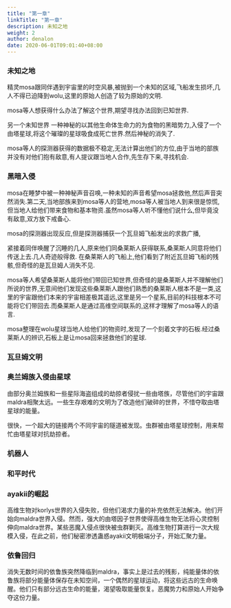```yaml
---
title: "第一章"
linkTitle: "第一章"
description: 未知之地
weight: 2
author: denalon
date: 2020-06-01T09:01:40+08:00
---
```


### 未知之地

精灵mosa跟同伴遇到宇宙里的时空风暴,被抛到一个未知的区域,飞船发生损坏,几人不得已迫降到wolu,这里的原始人创造了较为原始的文明.

mosa等人想获得什么办法了解这个世界,期望寻找办法回到已知世界.

另一个未知世界 一种神秘的以其他生命体生命力的为食物的黑暗势力,入侵了一个由塔星球,将这个璀璨的星球吸食成死亡世界.然后神秘的消失了.

mosa等人的探测器获得的数据极不稳定,无法计算出他们的方位,由于当地的部族并没有对他们抱有敌意,有人提议跟当地人合作,先生存下来,寻找机会.

### 黑暗入侵

mosa在睡梦中被一种神秘声音召唤,一种未知的声音希望mosa拯救他,然后声音突然消失.第二天,当地部族来到mosa等人的营地,mosa等人被当地人到来很是惊慌,但当地人给他们带来食物和基本物资.虽然mosa等人听不懂他们说什么,但毕竟没有敌意,双方放下戒备心.

mosa的探测器出现反应,但是探测器捕获一个瓦旦姆飞船发出的求救广播,

紧接着同伴唤醒了沉睡的几人,原来他们同桑莱斯人获得联系,桑莱斯人同意将他们传送上去.几人奇迹般得救.
在桑莱斯人的飞船上,他们看到了附近瓦旦姆飞船的残骸,但奇怪的是瓦旦姆人消失不见.

mosa等人希望桑莱斯人能将他们带回已知世界,但奇怪的是桑莱斯人并不理解他们所说的世界,无意间他们发现这些桑莱斯人跟他们熟悉的桑莱斯人根本不是一类,这里的宇宙跟他们本来的宇宙相差极其遥远,这里是另一个星系,目前的科技根本不可能将它们带回去.而桑莱斯人是通过高维空间联系的,这样才理解了mosa等人的语言.

mosa整理在wolu星球当地人给他们的物资时,发现了一个刻着文字的石板.经过桑莱斯人的辨识,石板上是让mosa回来拯救他们的星球.

### 瓦旦姆文明

### 奥兰姆族入侵由星球

由部分奥兰姆族和一些星际海盗组成的劫掠者侵扰一些由塔族，尽管他们的宇宙跟maldra相聚太远。一些生存艰难的文明为了改造他们破碎的世界，不惜夺取由塔星球的能量。


很快，一个超大的链接两个不同宇宙的隧道被发现。虫群被由塔星球控制，用来帮忙由塔星球对抗劫掠者。
### 机器人

### 和平时代

### ayakii的崛起

高维生物对korlys世界的入侵失败，但他们渴求力量的补充依然无法解决。他们开始向maldra世界入侵。然而，强大的由塔因子世界使得高维生物无法将心灵控制伸向maldra世界。某些恶魔入侵点很快被虫群剿灭。高维生物打算进行一次大规模入侵，在此之前，他们秘密渗透蛊惑ayakii文明极端分子，开始汇聚力量。

### 依鲁回归

消失无数时间的依鲁族突然降临到maldra，事实上是过去的残影，纯能量体的依鲁族将部分能量体保存在未知空间，一个偶然的星球运动，将这些远古的生命唤醒。他们只有部分远古生命的能量，渴望吸取能量恢复。恶魔势力和原始人开始争夺这份力量。

